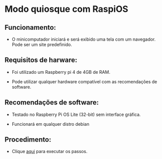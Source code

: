 # Modo quiosque com RaspiOS

## Funcionamento:

- O minicomputador iniciará e será exibido uma tela com um navegador. Pode ser um site predefinido.

## Requisitos de harware:

- Foi utilizado um Raspberry pi 4 de 4GB de RAM.

- Pode utilizar qualquer hardware compatível com as recomendações de software.

## Recomendações de software:

- Testado no Raspberry Pi OS Lite (32-bit) sem interface gráfica.

- Funcionará em qualquer distro debian

## Procedimento:

- Clique [aqui](/Procedimeto.md) para executar os passos.